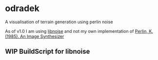 # odradek
A visualisation of terrain generation using perlin noise

As of v1.0 I am using [libnoise](https://libnoise.sourceforge.net/downloads/) and not my own implementation of [Perlin, K. (1985). An Image Synthesizer](https://mrl.cs.nyu.edu/~perlin/noise/)


## WIP BuildScript for libnoise
